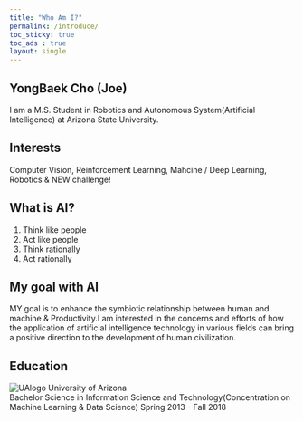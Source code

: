 ```yaml
---
title: "Who Am I?"
permalink: /introduce/
toc_sticky: true
toc_ads : true
layout: single
---
```


## YongBaek Cho (Joe)

I am a M.S. Student in Robotics and Autonomous System(Artificial Intelligence) at Arizona State University.

## Interests

Computer Vision, Reinforcement Learning, Mahcine / Deep Learning, Robotics & NEW challenge!

## What is AI?

1. Think like people
2. Act like people
3. Think rationally
4. Act rationally 

## My goal with AI

MY goal is to enhance the symbiotic relationship between human and machine & Productivity.I am interested in the concerns and efforts of how the application of artificial intelligence technology in various fields can bring a positive direction to the development of human civilization.

## Education

![UAlogo](https://user-images.githubusercontent.com/43649503/84980195-5e9aa980-b16c-11ea-9f47-894fbaa9cc22.png)
University of Arizona<br>
Bachelor Science in Information Science and Technology(Concentration on Machine Learning & Data Science)     Spring 2013 - Fall 2018

